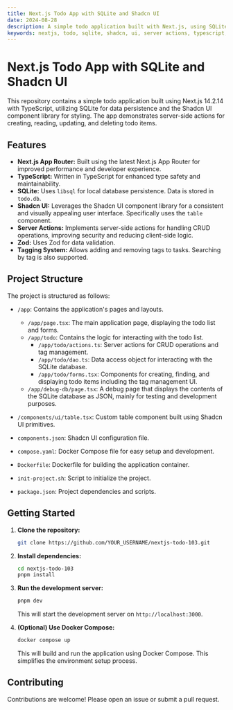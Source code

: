 ```yaml
---
title: Next.js Todo App with SQLite and Shadcn UI
date: 2024-08-28
description: A simple todo application built with Next.js, using SQLite for persistence and Shadcn UI for a polished interface.  Includes server actions for CRUD operations.
keywords: nextjs, todo, sqlite, shadcn, ui, server actions, typescript, react
---
```


# Next.js Todo App with SQLite and Shadcn UI

This repository contains a simple todo application built using Next.js 14.2.14 with TypeScript, utilizing SQLite for data persistence and the Shadcn UI component library for styling.  The app demonstrates server-side actions for creating, reading, updating, and deleting todo items.

## Features

* **Next.js App Router:** Built using the latest Next.js App Router for improved performance and developer experience.
* **TypeScript:**  Written in TypeScript for enhanced type safety and maintainability.
* **SQLite:** Uses `libsql` for local database persistence.  Data is stored in `todo.db`.
* **Shadcn UI:** Leverages the Shadcn UI component library for a consistent and visually appealing user interface.  Specifically uses the `table` component.
* **Server Actions:** Implements server-side actions for handling CRUD operations, improving security and reducing client-side logic.
* **Zod:** Uses Zod for data validation.
* **Tagging System:** Allows adding and removing tags to tasks.  Searching by tag is also supported.


## Project Structure

The project is structured as follows:

* `/app`: Contains the application's pages and layouts.
    * `/app/page.tsx`: The main application page, displaying the todo list and forms.
    * `/app/todo`: Contains the logic for interacting with the todo list.
        * `/app/todo/actions.ts`: Server actions for CRUD operations and tag management.
        * `/app/todo/dao.ts`: Data access object for interacting with the SQLite database.
        * `/app/todo/forms.tsx`: Components for creating, finding, and displaying todo items including the tag management UI.
    * `/app/debug-db/page.tsx`: A debug page that displays the contents of the SQLite database as JSON, mainly for testing and development purposes.

* `/components/ui/table.tsx`:  Custom table component built using Shadcn UI primitives.
* `components.json`: Shadcn UI configuration file.
* `compose.yaml`: Docker Compose file for easy setup and development.
* `Dockerfile`: Dockerfile for building the application container.
* `init-project.sh`: Script to initialize the project.
* `package.json`: Project dependencies and scripts.


## Getting Started

1. **Clone the repository:**

   ```bash
   git clone https://github.com/YOUR_USERNAME/nextjs-todo-103.git
   ```

2. **Install dependencies:**

   ```bash
   cd nextjs-todo-103
   pnpm install
   ```

3. **Run the development server:**

   ```bash
   pnpm dev
   ```

   This will start the development server on `http://localhost:3000`.


4. **(Optional) Use Docker Compose:**

   ```bash
   docker compose up
   ```

   This will build and run the application using Docker Compose.  This simplifies the environment setup process.


## Contributing

Contributions are welcome! Please open an issue or submit a pull request.